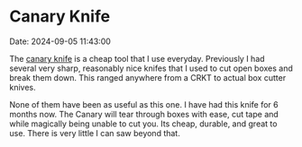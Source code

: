 # Canary Knife

Date: 2024-09-05 11:43:00

The [canary knife](https://www.amazon.com/CANARY-Cardboard-Non-Stick-Serrated-Stainless/dp/B0D2CQLVXT?th=1) is a cheap tool that I use everyday. Previously I had several very sharp, reasonably nice knifes that I used to cut open boxes and break them down. This ranged anywhere from a CRKT to actual box cutter knives. 

None of them have been as useful as this one. I have had this knife for 6 months now. The Canary will tear through boxes with ease, cut tape and while magically being unable to cut you. Its cheap, durable, and great to use. There is very little I can saw beyond that.
